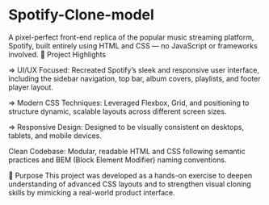 # Spotify-Clone-model
A pixel-perfect front-end replica of the popular music streaming platform, Spotify, built entirely using HTML and CSS — no JavaScript or frameworks involved.
🔹 Project Highlights

 => UI/UX Focused: Recreated Spotify’s sleek and responsive user interface, including the sidebar navigation, top bar, album covers, playlists, and footer player layout.

 => Modern CSS Techniques: Leveraged Flexbox, Grid, and positioning to structure dynamic, scalable layouts across different screen sizes.

 => Responsive Design: Designed to be visually consistent on desktops, tablets, and mobile devices.

Clean Codebase: Modular, readable HTML and CSS following semantic practices and BEM (Block Element Modifier) naming conventions.

📌 Purpose
This project was developed as a hands-on exercise to deepen understanding of advanced CSS layouts and to strengthen visual cloning skills by mimicking a real-world product interface.